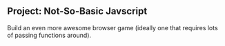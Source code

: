 
## Project: Not-So-Basic Javscript
  
Build an even more awesome browser game (ideally one that requires lots of passing functions around).
